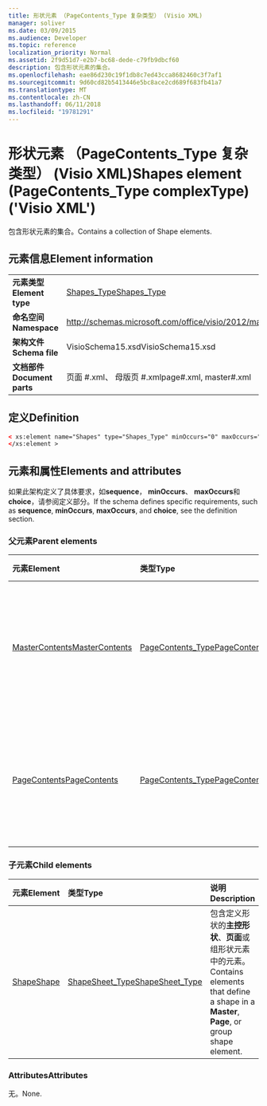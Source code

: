 ```yaml
---
title: 形状元素 （PageContents_Type 复杂类型） (Visio XML)
manager: soliver
ms.date: 03/09/2015
ms.audience: Developer
ms.topic: reference
localization_priority: Normal
ms.assetid: 2f9d51d7-e2b7-bc68-dede-c79fb9dbcf60
description: 包含形状元素的集合。
ms.openlocfilehash: eae86d230c19f1db8c7ed43cca8682460c3f7af1
ms.sourcegitcommit: 9d60cd82b5413446e5bc8ace2cd689f683fb41a7
ms.translationtype: MT
ms.contentlocale: zh-CN
ms.lasthandoff: 06/11/2018
ms.locfileid: "19781291"
---
```

# <a name="shapes-element-pagecontentstype-complextype-visio-xml"></a><span data-ttu-id="39336-103">形状元素 （PageContents_Type 复杂类型） (Visio XML)</span><span class="sxs-lookup"><span data-stu-id="39336-103">Shapes element (PageContents_Type complexType) ('Visio XML')</span></span>

<span data-ttu-id="39336-104">包含形状元素的集合。</span><span class="sxs-lookup"><span data-stu-id="39336-104">Contains a collection of Shape elements.</span></span>
  
## <a name="element-information"></a><span data-ttu-id="39336-105">元素信息</span><span class="sxs-lookup"><span data-stu-id="39336-105">Element information</span></span>

|||
|:-----|:-----|
|<span data-ttu-id="39336-106">**元素类型**</span><span class="sxs-lookup"><span data-stu-id="39336-106">**Element type**</span></span> <br/> |[<span data-ttu-id="39336-107">Shapes_Type</span><span class="sxs-lookup"><span data-stu-id="39336-107">Shapes_Type</span></span>](shapes_type-complextypevisio-xml.md) <br/> |
|<span data-ttu-id="39336-108">**命名空间**</span><span class="sxs-lookup"><span data-stu-id="39336-108">**Namespace**</span></span> <br/> |http://schemas.microsoft.com/office/visio/2012/main  <br/> |
|<span data-ttu-id="39336-109">**架构文件**</span><span class="sxs-lookup"><span data-stu-id="39336-109">**Schema file**</span></span> <br/> |<span data-ttu-id="39336-110">VisioSchema15.xsd</span><span class="sxs-lookup"><span data-stu-id="39336-110">VisioSchema15.xsd</span></span>  <br/> |
|<span data-ttu-id="39336-111">**文档部件**</span><span class="sxs-lookup"><span data-stu-id="39336-111">**Document parts**</span></span> <br/> |<span data-ttu-id="39336-112">页面 #.xml、 母版页 #.xml</span><span class="sxs-lookup"><span data-stu-id="39336-112">page#.xml, master#.xml</span></span>  <br/> |
   
## <a name="definition"></a><span data-ttu-id="39336-113">定义</span><span class="sxs-lookup"><span data-stu-id="39336-113">Definition</span></span>

```XML
< xs:element name="Shapes" type="Shapes_Type" minOccurs="0" maxOccurs="1" >
</xs:element >
```

## <a name="elements-and-attributes"></a><span data-ttu-id="39336-114">元素和属性</span><span class="sxs-lookup"><span data-stu-id="39336-114">Elements and attributes</span></span>

<span data-ttu-id="39336-115">如果此架构定义了具体要求，如**sequence**， **minOccurs**、 **maxOccurs**和**choice**，请参阅定义部分。</span><span class="sxs-lookup"><span data-stu-id="39336-115">If the schema defines specific requirements, such as **sequence**, **minOccurs**, **maxOccurs**, and **choice**, see the definition section.</span></span> 
  
### <a name="parent-elements"></a><span data-ttu-id="39336-116">父元素</span><span class="sxs-lookup"><span data-stu-id="39336-116">Parent elements</span></span>

|<span data-ttu-id="39336-117">**元素**</span><span class="sxs-lookup"><span data-stu-id="39336-117">**Element**</span></span>|<span data-ttu-id="39336-118">**类型**</span><span class="sxs-lookup"><span data-stu-id="39336-118">**Type**</span></span>|<span data-ttu-id="39336-119">**说明**</span><span class="sxs-lookup"><span data-stu-id="39336-119">**Description**</span></span>|
|:-----|:-----|:-----|
|[<span data-ttu-id="39336-120">MasterContents</span><span class="sxs-lookup"><span data-stu-id="39336-120">MasterContents</span></span>](mastercontents-elementvisio-xml.md) <br/> |[<span data-ttu-id="39336-121">PageContents_Type</span><span class="sxs-lookup"><span data-stu-id="39336-121">PageContents_Type</span></span>](pagecontents_type-complextypevisio-xml.md) <br/> |<span data-ttu-id="39336-122">指定 Web 绘图中的主控形状中的形状的有关信息。</span><span class="sxs-lookup"><span data-stu-id="39336-122">Specifies information about the shapes in a master in a Web drawing.</span></span>  <br/> |
|[<span data-ttu-id="39336-123">PageContents</span><span class="sxs-lookup"><span data-stu-id="39336-123">PageContents</span></span>](pagecontents-elementvisio-xml.md) <br/> |[<span data-ttu-id="39336-124">PageContents_Type</span><span class="sxs-lookup"><span data-stu-id="39336-124">PageContents_Type</span></span>](pagecontents_type-complextypevisio-xml.md) <br/> |<span data-ttu-id="39336-125">指定 Web 绘图中的主控形状中的形状的有关信息。</span><span class="sxs-lookup"><span data-stu-id="39336-125">Specifies information about the shapes in a master in a Web drawing.</span></span>  <br/> |
   
### <a name="child-elements"></a><span data-ttu-id="39336-126">子元素</span><span class="sxs-lookup"><span data-stu-id="39336-126">Child elements</span></span>

|<span data-ttu-id="39336-127">**元素**</span><span class="sxs-lookup"><span data-stu-id="39336-127">**Element**</span></span>|<span data-ttu-id="39336-128">**类型**</span><span class="sxs-lookup"><span data-stu-id="39336-128">**Type**</span></span>|<span data-ttu-id="39336-129">**说明**</span><span class="sxs-lookup"><span data-stu-id="39336-129">**Description**</span></span>|
|:-----|:-----|:-----|
|[<span data-ttu-id="39336-130">Shape</span><span class="sxs-lookup"><span data-stu-id="39336-130">Shape</span></span>](shape-element-shapes_type-complextypevisio-xml.md) <br/> |[<span data-ttu-id="39336-131">ShapeSheet_Type</span><span class="sxs-lookup"><span data-stu-id="39336-131">ShapeSheet_Type</span></span>](shapesheet_type-complextypevisio-xml.md) <br/> |<span data-ttu-id="39336-132">包含定义形状的**主控形状**、**页面**或组形状元素中的元素。</span><span class="sxs-lookup"><span data-stu-id="39336-132">Contains elements that define a shape in a **Master**, **Page**, or group shape element.</span></span>  <br/> |
   
### <a name="attributes"></a><span data-ttu-id="39336-133">Attributes</span><span class="sxs-lookup"><span data-stu-id="39336-133">Attributes</span></span>

<span data-ttu-id="39336-134">无。</span><span class="sxs-lookup"><span data-stu-id="39336-134">None.</span></span>
  

